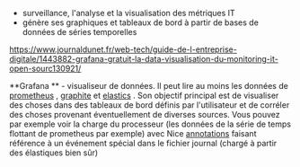 
- surveillance, l'analyse et la visualisation des métriques IT
- génère ses graphiques et tableaux de bord à partir de bases de données de séries temporelles


https://www.journaldunet.fr/web-tech/guide-de-l-entreprise-digitale/1443882-grafana-gratuit-la-data-visualisation-du-monitoring-it-open-sourc130921/

**Grafana ** - visualiseur de données. Il peut lire au moins les données de [prometheus](https://prometheus.io/) , [graphite](https://graphiteapp.org/) et [elastics](https://www.elastic.co/) . Son objectif principal est de visualiser des choses dans des tableaux de bord définis par l'utilisateur et de corréler des choses provenant éventuellement de diverses sources. Vous pouvez par exemple voir la charge du processeur (les données de la série de temps flottant de prometheus par exemple) avec Nice [annotations](http://docs.grafana.org/reference/annotations/) faisant référence à un événement spécial dans le fichier journal (chargé à partir des élastiques bien sûr)